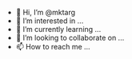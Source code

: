 - 👋 Hi, I’m @mktarg
- 👀 I’m interested in ...
- 🌱 I’m currently learning ...
- 💞️ I’m looking to collaborate on ...
- 📫 How to reach me ...

<!---
mktarg/mktarg is a ✨ special ✨ repository because its `README.md` (this file) appears on your GitHub profile.
You can click the Preview link to take a look at your changes.
--->
